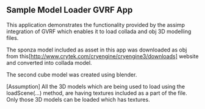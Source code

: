 ## Sample Model Loader GVRF App

This application demonstrates the functionality provided by the assimp integration of GVRF which enables it to load collada and obj 3D modelling files.

The sponza model included as asset in this app was downloaded as obj from this[http://www.crytek.com/cryengine/cryengine3/downloads] website and converted into collada model.

The second cube model was created using blender.


[Assumption]
All the 3D models which are being used to load using the loadScene(...) method, are having textures included as a part of the file. Only those 3D models can be loaded which has textures.